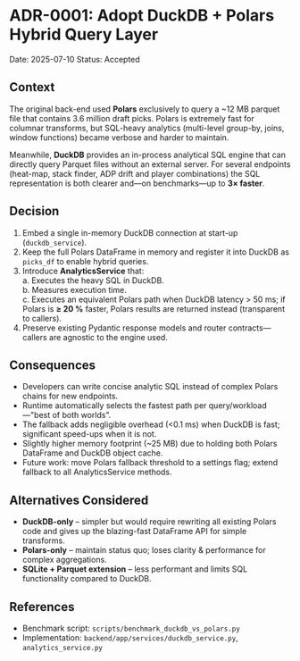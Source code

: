 # ADR-0001: Adopt DuckDB + Polars Hybrid Query Layer

Date: 2025-07-10
Status: Accepted

## Context
The original back-end used **Polars** exclusively to query a ~12 MB parquet file that contains 3.6 million draft picks.  Polars is extremely fast for columnar transforms, but SQL-heavy analytics (multi-level group-by, joins, window functions) became verbose and harder to maintain.

Meanwhile, **DuckDB** provides an in-process analytical SQL engine that can directly query Parquet files without an external server.  For several endpoints (heat-map, stack finder, ADP drift and player combinations) the SQL representation is both clearer and—on benchmarks—up to **3× faster**.

## Decision
1. Embed a single in-memory DuckDB connection at start-up (`duckdb_service`).
2. Keep the full Polars DataFrame in memory and register it into DuckDB as `picks_df` to enable hybrid queries.
3. Introduce **AnalyticsService** that:  
   a. Executes the heavy SQL in DuckDB.  
   b. Measures execution time.  
   c. Executes an equivalent Polars path when DuckDB latency > 50 ms; if Polars is **≥ 20 %** faster, Polars results are returned instead (transparent to callers).
4. Preserve existing Pydantic response models and router contracts—callers are agnostic to the engine used.

## Consequences
* Developers can write concise analytic SQL instead of complex Polars chains for new endpoints.
* Runtime automatically selects the fastest path per query/workload—"best of both worlds".
* The fallback adds negligible overhead (<0.1 ms) when DuckDB is fast; significant speed-ups when it is not.
* Slightly higher memory footprint (~25 MB) due to holding both Polars DataFrame and DuckDB object cache.
* Future work: move Polars fallback threshold to a settings flag; extend fallback to all AnalyticsService methods.

## Alternatives Considered
* **DuckDB-only** – simpler but would require rewriting all existing Polars code and gives up the blazing-fast DataFrame API for simple transforms.
* **Polars-only** – maintain status quo; loses clarity & performance for complex aggregations.
* **SQLite + Parquet extension** – less performant and limits SQL functionality compared to DuckDB.

## References
* Benchmark script: `scripts/benchmark_duckdb_vs_polars.py`
* Implementation: `backend/app/services/duckdb_service.py`, `analytics_service.py`
